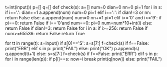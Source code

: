 t=int(input())
p=[]
q=[]
def check(s):
    a=[]
    num=0
    dian=0
    nn=0
    pi=1
    for i in s:
        if i=='.':
            dian+=1
            a.append(num)
            num=0
            pi=1
        elif i==':':
            if dian!=3 or nn:
                return False
            else:
                a.append(num)
                num=0
                nn+=1
                pi=1
        elif i>='0' and i<='9':
            if pi==0:
                return False
            if i=='0'and num==0:
                pi=0
            num=num*10+int(i)
        else:
            return False
    if dian!=3:
        return False
    for i in a:
        if i>=256:
            return False
    if num>=65536:
        return False
    return True


for tt in range(t):
    s=input()
    if s[0]=='S':
        s=s[7:] 
        f=check(s)
        if f==False:
            print("ERR")
        elif s in p:
            print("FAIL")
        else:
            print("OK")
            p.append(s)
            q.append(tt+1)
    else:
        s=s[7:]
        f=check(s)
        if f==False:
            print("ERR")
        elif s in p:
            for i in range(len(p)):
                if p[i]==s:
                    now=i
                    break
            print(q[now])
        else:
            print("FAIL")
